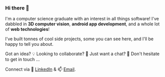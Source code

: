 ### Hi there 👋

I'm a computer science graduate with an interest in all things software! I've dabbled in **3D computer vision**, **android app development**, and a whole lot of **web technologies**!

I've built tonnes of cool side projects, some you can see here, and I'll be happy to tell you about.

Got an idea? 💡 Looking to collaborate? 👯 Just want a chat? 💬 Don't hesitate to get in touch ... 

Connect via 👤 [LinkedIn](https://www.linkedin.com/in/edward-reeder/) & 📫 [Email](mailto:e.reeder1997@gmail.com).
<!--
**eddireeder/eddireeder** is a ✨ _special_ ✨ repository because its `README.md` (this file) appears on your GitHub profile.

Here are some ideas to get you started:

- 🔭 I’m currently working on ...
- 🌱 I’m currently learning ...
- 👯 I’m looking to collaborate on ...
- 🤔 I’m looking for help with ...
- 💬 Ask me about ...
- 📫 How to reach me: ...
- 😄 Pronouns: ...
- ⚡ Fun fact: ...
-->
